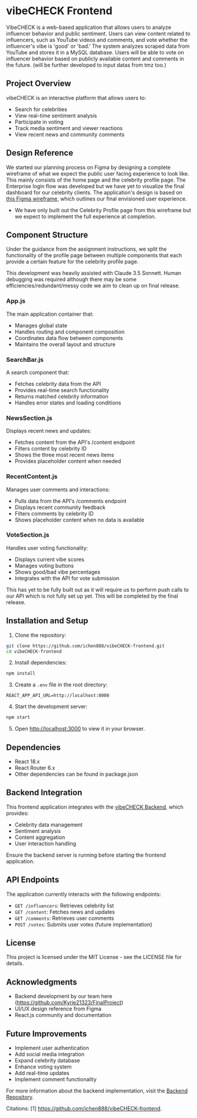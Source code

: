 # vibeCHECK Frontend

VibeCHECK is a web-based application that allows users to analyze influencer behavior and public sentiment. Users can view content related to influencers, such as YouTube videos and comments, and vote whether the influencer's vibe is 'good' or 'bad.' The system analyzes scraped data from YouTube and stores it in a MySQL database. Users will be able to vote on influencer behavior based on publicly available content and comments in the future. (will be further developed to input datas from tmz too.)

## Project Overview

vibeCHECK is an interactive platform that allows users to:
- Search for celebrities
- View real-time sentiment analysis
- Participate in voting
- Track media sentiment and viewer reactions
- View recent news and community comments

## Design Reference

We started our planning process on Figma by designing a complete wireframe of what we expect the public user facing experience to look like. This mainly consists of the home page and the celebrity profile page. The Enterprise login flow was developed but we have yet to visualize the final dashboard for our celebrity clients.
The application's design is based on [this Figma wireframe](https://www.figma.com/design/tnI1ROfsFqTrYPKUdABruG/vibeCheck?node-id=4-99&t=WS81IPDE2VkEVD72-1), which outlines our final envisioned user experience.
- We have only built out the Celebrity Profile page from this wireframe but we expect to implement the full experience at completion.


## Component Structure

Under the guidance from the assignment instructions, we split the functionality of the profile page between multiple components that each provide a certain feature for the celebrity profile page.

This development was heavily assisted with Claude 3.5 Sonnett. Human debugging was required although there may be some efficiencies/redundant/messy code we aim to clean up on final release.

### App.js
The main application container that:
- Manages global state
- Handles routing and component composition
- Coordinates data flow between components
- Maintains the overall layout and structure

### SearchBar.js
A search component that:
- Fetches celebrity data from the API
- Provides real-time search functionality
- Returns matched celebrity information
- Handles error states and loading conditions

### NewsSection.js
Displays recent news and updates:
- Fetches content from the API's /content endpoint
- Filters content by celebrity ID
- Shows the three most recent news items
- Provides placeholder content when needed

### RecentContent.js
Manages user comments and interactions:
- Pulls data from the API's /comments endpoint
- Displays recent community feedback
- Filters comments by celebrity ID
- Shows placeholder content when no data is available

### VoteSection.js
Handles user voting functionality:
- Displays current vibe scores
- Manages voting buttons
- Shows good/bad vibe percentages
- Integrates with the API for vote submission

This has yet to be fully built out as it will require us to perform push calls to our API which is not fully set up yet. This will be completed by the final release.

## Installation and Setup

1. Clone the repository:
```bash
git clone https://github.com/ichen888/vibeCHECK-frontend.git
cd vibeCHECK-frontend
```

2. Install dependencies:
```bash
npm install
```

3. Create a `.env` file in the root directory:
```
REACT_APP_API_URL=http://localhost:8000
```

4. Start the development server:
```bash
npm start
```

5. Open [http://localhost:3000](http://localhost:3000) to view it in your browser.

## Dependencies

- React 18.x
- React Router 6.x
- Other dependencies can be found in package.json

## Backend Integration

This frontend application integrates with the [vibeCHECK Backend](https://github.com/Kyrie21323/FinalProject), which provides:
- Celebrity data management
- Sentiment analysis
- Content aggregation
- User interaction handling

Ensure the backend server is running before starting the frontend application.

## API Endpoints

The application currently interacts with the following endpoints:

- `GET /influencers`: Retrieves celebrity list
- `GET /content`: Fetches news and updates
- `GET /comments`: Retrieves user comments
- `POST /votes`: Submits user votes (future implementation)

## License

This project is licensed under the MIT License - see the LICENSE file for details.

## Acknowledgments

- Backend development by our team here (https://github.com/Kyrie21323/FinalProject)
- UI/UX design reference from Figma
- React.js community and documentation

## Future Improvements

- Implement user authentication
- Add social media integration
- Expand celebrity database
- Enhance voting system
- Add real-time updates
- Implement comment functionality

For more information about the backend implementation, visit the [Backend Repository](https://github.com/Kyrie21323/FinalProject).

Citations:
[1] https://github.com/ichen888/vibeCHECK-frontend.
